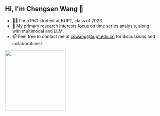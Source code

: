 ## Hi, I'm Chengsen Wang 👋

- 👨‍🎓 I'm a PhD student at BUPT, class of 2023.
- 🎯 My primary research interests focus on time series analysis, along with multimodal and LLM.
- 📫 Feel free to contact me at cswang@bupt.edu.cn for discussions and collaborations!

<a href="https://github.com/anuraghazra/github-readme-stats">
  <img height=200 align="center" src="https://github-readme-stats.vercel.app/api?username=ForestsKing&include_all_commits=true&show_icons=true&rank_icon=github&cache_seconds=1800" />
</a>

<!-- <a href="https://github.com/anuraghazra/convoychat">
  <img height=200 align="center" src="https://github-readme-stats.vercel.app/api/top-langs?username=ForestsKing&layout=compact&langs_count=8&card_width=320&size_weight=0.5&count_weight=1" />
</a> -->
